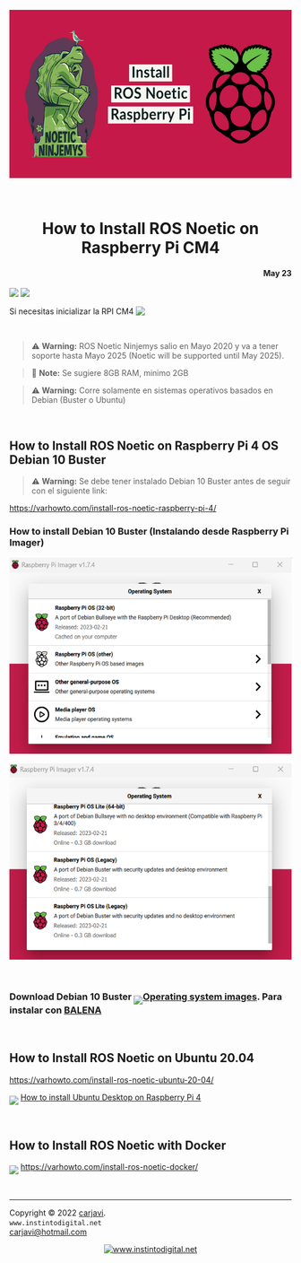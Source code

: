 <p align="center"><img src="./img/How-to-Install-ROS-Noetic-on-Raspberry-Pi-4.webp" height="300" alt=" " /></p>
<br>
<h1 align="center">How to Install ROS Noetic on Raspberry Pi CM4</h1> 
<h4 align="right">May 23</h4>

<img src="https://img.shields.io/badge/Hardware-Raspberry%20ver%204-red"/>
<img src="https://img.shields.io/badge/OS%20-Raspbian%20GNU%2FLinux%2010%20(buster)-yellowgreen"/>


<br>

Si necesitas inicializar la RPI CM4 
<a href="https://github.com/carjavi/RPI-CM4-getting-started">
<img  align="top" width="30"  src="https://cdn.jsdelivr.net/gh/devicons/devicon/icons/raspberrypi/raspberrypi-original.svg"></a> 


<br>


> :warning: **Warning:** ROS Noetic Ninjemys salio en Mayo 2020 y va a tener soporte hasta Mayo 2025 (Noetic will be supported until May 2025).

> :memo: **Note:** Se sugiere 8GB RAM, minimo 2GB

> :warning: **Warning:** Corre solamente en sistemas operativos basados en Debian (Buster o Ubuntu)

<br>

## How to Install ROS Noetic on Raspberry Pi 4 OS Debian 10 Buster

> :warning: **Warning:** Se debe tener instalado Debian 10 Buster antes de seguir con el siguiente link:

https://varhowto.com/install-ros-noetic-raspberry-pi-4/ <br>

### How to install Debian 10 Buster (Instalando desde Raspberry Pi Imager)

<p align="center"><img src="./img/debian-buster1.png" height="350" alt=""></p>
<p align="center"><img src="./img/debian-buster2.png" height="350" alt=""></p>

<br>

### Download Debian 10 Buster <img  width="34"  align="middle" src="https://cdn.jsdelivr.net/gh/devicons/devicon/icons/debian/debian-original-wordmark.svg" />[Operating system images](https://www.raspberrypi.com/software/operating-systems/). Para instalar con [BALENA](https://etcher.balena.io/)
 

<br>

## How to Install ROS Noetic on Ubuntu 20.04
https://varhowto.com/install-ros-noetic-ubuntu-20-04/

<img  width="26"  align="middle" src="https://cdn.jsdelivr.net/gh/devicons/devicon/icons/ubuntu/ubuntu-plain.svg" /> [How to install Ubuntu Desktop on Raspberry Pi 4](https://ubuntu.com/tutorials/how-to-install-ubuntu-desktop-on-raspberry-pi-4#1-overview)


<br>

## How to Install ROS Noetic with Docker
<img  width="34"  align="middle" src="https://cdn.jsdelivr.net/gh/devicons/devicon/icons/docker/docker-original-wordmark.svg" /> https://varhowto.com/install-ros-noetic-docker/


<br>

---
Copyright &copy; 2022 [carjavi](https://github.com/carjavi). <br>
```www.instintodigital.net``` <br>
carjavi@hotmail.com <br>
<p align="center">
    <a href="https://instintodigital.net/" target="_blank"><img src="./img/developer.png" height="100" alt="www.instintodigital.net"/></a>
</p>